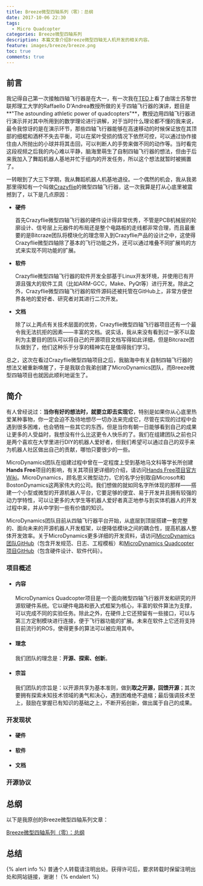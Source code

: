 ```yaml
---
title: Breeze微型四轴系列（零）：总纲
date: 2017-10-06 22:30
tags:
  - Micro Quadcopter
categories: Breeze微型四轴系列
description: 本篇文章介绍Breeze微型四轴无人机开发的相关内容。
feature: images/breeze/breeze.png
toc: true
comments: true
---
```


## 前言

我记得自己第一次接触四轴飞行器是在大一，有一次我在[TED](https://www.ted.com)上看了由瑞士苏黎世联邦理工大学的Raffaello D'Andrea教授所做的关于四轴飞行器的演讲，题目是**"The astounding athletic power of quadcopters"**，教授边用四轴飞行器进行演示并对其中所用到的数学理论进行讲解，对于当时什么理论都不懂的我来说，最令我惊讶的是在演示环节，那些四轴飞行器能够在高速移动的时候保证放在其顶部的细棍和酒杯不失去平衡，可以在桨叶受损的情况下依然可控，可以通过协作接住由人所抛出的小球并将其击回，可以判断人的手势来做不同的动作等。当时看完这段视频之后我的内心难以平静，脑海里萌生了自制四轴飞行器的想法，但由于后来我加入了舞蹈机器人基地并忙于组内的开发任务，所以这个想法就暂时被搁置了。

<!--more-->

一转眼到了大三下学期，我从舞蹈机器人机基地退役。一个偶然的机会，我从我弟那里得知有一个叫做[Crazyflie](https://www.bitcraze.io/)的微型四轴飞行器，这一次我算是打从心底里被震撼到了，以下是几点原因：

- **硬件**

  首先Crazyflie微型四轴飞行器的硬件设计得非常优秀，不管是PCB机械层的轮廓设计、信号层上元器件的布局还是整个电路板的走线都非常合理，而且最重要的是Bitcraze团队将模块化的理念带入到Crazyflie产品的设计之中，这使得Crazyflie微型四轴除了基本的飞行功能之外，还可以通过堆叠不同扩展坞的方式来实现不同功能的扩展。

- **软件**

  Crazyflie微型四轴飞行器的软件开发全部基于Linux开发环境，并使用已有开源且强大的软件工具（比如ARM-GCC，Make、PyQt等）进行开发。除此之外，Crazyflie微型四轴飞行器的软件源码还被托管在GitHub上，非常方便世界各地的爱好者、研究者对其进行二次开发。

- **文档**

  除了以上两点有关技术层面的优势，Crazyflie微型四轴飞行器项目还有一个最令我无法抗拒的因素——丰富的文档。说实话，我从来没有看到过一家不以盈利为主要目的团队可以将自己的开源项目文档写得如此详细，但是Bitcraze团队做到了，他们这种乐于分享的精神实在是值得我们学习。

总之，这次在看过Crazyflie微型四轴项目之后，我脑海中有关自制四轴飞行器的想法又被重新唤醒了，于是我联合我弟创建了MicroDynamics团队，而Breeze微型四轴项目也就因此顺利地诞生了。

## 简介

有人曾经说过：**当你有好的想法时，就要立即去实现它**，特别是如果你从心底里热爱某种事物，你一定会迫不及待地想尽一切办法来完成它，尽管在实现的过程中会遇到很多困难，也会牺牲一些其它的东西，但是当你有朝一日能够看到自己的成果让更多的人受益时，我想没有什么比这更令人快乐的了。我们在组建团队之前也只是两个喜欢在大学里进行DIY的机器人爱好者，但我们希望可以通过自己的双手来为机器人社区做出自己的贡献，哪怕只要很少的一些。

MicroDynamics团队在组建过程中曾在一定程度上受到基地马文科等学长所创建**Hands Free**项目的影响，有关其项目更详细的介绍，请访问[Hands Free项目官方Wiki](https://github.com/HANDS-FREE/HANDS-FREE.github.io/wiki)。MicroDynamics，顾名思义微型动力，它的名字分别取自Microsoft和BostonDynamics这两家伟大的公司。我们想做的就如同名字所体现的那样——搭建一个小型或微型的开源机器人平台，它要足够的便宜、易于开发并且拥有较强的动力学特性，可以让更多的大学生等机器人爱好者真正地参与到实体机器人的开发过程中来，并从中学到一些有价值的知识。

MicroDynamics团队目前从四轴飞行器平台开始，从底层到顶层搭建一套完整的、面向未来的开源机器人开发框架，以便降低模块之间的耦合性，提高机器人整体开发效率。关于MicroDynamics更多详细的开发资料，请访问[MicroDynamics团队GitHub](https://github.com/microdynamics)（包含开发规范、日志、工程模板）和[MicroDynamics Quadcopter项目GitHub](https://github.com/microdynamics-quadcopter)（包含硬件设计、软件代码）。

### 项目概述

- #### 内容

  MicroDynamics Quadcopter项目是一个面向微型四轴飞行器开发和研究的开源软硬件系统。它以硬件电路和嵌入式框架为核心，丰富的软件算法为支撑，可以完成不同的实验任务。除此之外，在硬件上它还预留有一些接口，可以与第三方定制模块进行连接，便于飞行器功能的扩展。未来在软件上它还将支持目前流行的ROS，使得更多的算法可以被应用其中。

- #### 理念

  我们团队的理念是：**开源、探索、创新**。

- #### 宗旨

  我们团队的宗旨是：以开源共享为基本准则，做到**取之开源，回馈开源**；其次要拥有探索未知技术领域的勇气和决心，遇到困难绝不退缩；最后强调技术至上，鼓励在掌握已有知识的基础之上，不断开拓创新，做出属于自己的成果。

### 开发现状

- #### 硬件

- #### 软件

- #### 文档

### 开源协议



## 总纲

以下是我原创的Breeze微型四轴系列文章：

[Breeze微型四轴系列（零）：总纲](https://myyerrol.github.io/zh-cn/2017/10/06/breeze_quadcopter_0_superclass)

## 总结



{% alert info %}
普通个人转载请注明出处。获得许可后，要求转载时保留注明出处和网站链接，谢谢！
{% endalert %}
